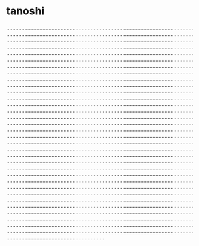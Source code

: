 # tanoshi
.............................................................................................................................................................................................................................................................................................................................................................................................................................................................................................................................................................................................................................................................................................................................................................................................................................................................................................................................................................................................................................................................................................................................................................................................................................................................................................................................................................................................................................................................................................................................................................................................................................................................................................................................................................................................................................................................................................................................................................................................................................................................................................................................................................................................................................................................................................................................................................................................................................................................................................................................................................................................................................................................................................................................................................................................................................................................................................................................................................................................................................................................................................................................................................................................................................................................................................................................................................................................................................................................................................................................................................................................................................................................................................................................................................................................................................................................................................................................................................................................................................................................................................................................................................................................................................................................................................................................